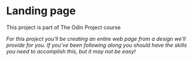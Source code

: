 # Landing page

This project is part of The Odin Project course

_For this project you’ll be creating an entire web page from a design we’ll provide for you. If you’ve been following along you should have the skills you need to accomplish this, but it may not be easy!_